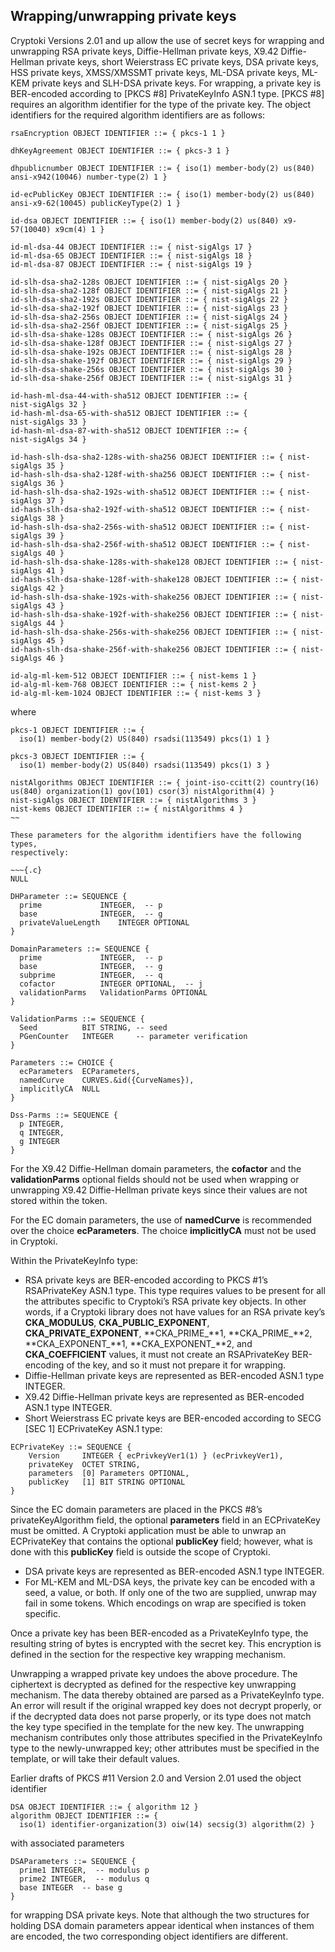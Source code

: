## Wrapping/unwrapping private keys

Cryptoki Versions 2.01 and up allow the use of secret keys for wrapping and
unwrapping RSA private keys, Diffie-Hellman private keys, X9.42 Diffie-Hellman
private keys, short Weierstrass EC private keys, DSA private keys, HSS private
keys, XMSS/XMSSMT private keys, ML-DSA private keys, ML-KEM private keys and
SLH-DSA private keys. For wrapping, a private key is BER-encoded according to
[PKCS #8] PrivateKeyInfo ASN.1 type. [PKCS #8] requires an algorithm identifier
for the type of the private key. The object identifiers for the required
algorithm identifiers are as follows:

~~~{.c}
rsaEncryption OBJECT IDENTIFIER ::= { pkcs-1 1 }

dhKeyAgreement OBJECT IDENTIFIER ::= { pkcs-3 1 }

dhpublicnumber OBJECT IDENTIFIER ::= { iso(1) member-body(2) us(840) ansi-x942(10046) number-type(2) 1 }

id-ecPublicKey OBJECT IDENTIFIER ::= { iso(1) member-body(2) us(840) ansi-x9-62(10045) publicKeyType(2) 1 }

id-dsa OBJECT IDENTIFIER ::= { iso(1) member-body(2) us(840) x9-57(10040) x9cm(4) 1 }

id-ml-dsa-44 OBJECT IDENTIFIER ::= { nist-sigAlgs 17 }
id-ml-dsa-65 OBJECT IDENTIFIER ::= { nist-sigAlgs 18 }
id-ml-dsa-87 OBJECT IDENTIFIER ::= { nist-sigAlgs 19 }

id-slh-dsa-sha2-128s OBJECT IDENTIFIER ::= { nist-sigAlgs 20 }
id-slh-dsa-sha2-128f OBJECT IDENTIFIER ::= { nist-sigAlgs 21 }
id-slh-dsa-sha2-192s OBJECT IDENTIFIER ::= { nist-sigAlgs 22 }
id-slh-dsa-sha2-192f OBJECT IDENTIFIER ::= { nist-sigAlgs 23 }
id-slh-dsa-sha2-256s OBJECT IDENTIFIER ::= { nist-sigAlgs 24 }
id-slh-dsa-sha2-256f OBJECT IDENTIFIER ::= { nist-sigAlgs 25 }
id-slh-dsa-shake-128s OBJECT IDENTIFIER ::= { nist-sigAlgs 26 }
id-slh-dsa-shake-128f OBJECT IDENTIFIER ::= { nist-sigAlgs 27 }
id-slh-dsa-shake-192s OBJECT IDENTIFIER ::= { nist-sigAlgs 28 }
id-slh-dsa-shake-192f OBJECT IDENTIFIER ::= { nist-sigAlgs 29 }
id-slh-dsa-shake-256s OBJECT IDENTIFIER ::= { nist-sigAlgs 30 }
id-slh-dsa-shake-256f OBJECT IDENTIFIER ::= { nist-sigAlgs 31 }

id-hash-ml-dsa-44-with-sha512 OBJECT IDENTIFIER ::= { 
nist-sigAlgs 32 }
id-hash-ml-dsa-65-with-sha512 OBJECT IDENTIFIER ::= { 
nist-sigAlgs 33 }
id-hash-ml-dsa-87-with-sha512 OBJECT IDENTIFIER ::= { 
nist-sigAlgs 34 }

id-hash-slh-dsa-sha2-128s-with-sha256 OBJECT IDENTIFIER ::= { nist-sigAlgs 35 }
id-hash-slh-dsa-sha2-128f-with-sha256 OBJECT IDENTIFIER ::= { nist-sigAlgs 36 }
id-hash-slh-dsa-sha2-192s-with-sha512 OBJECT IDENTIFIER ::= { nist-sigAlgs 37 }
id-hash-slh-dsa-sha2-192f-with-sha512 OBJECT IDENTIFIER ::= { nist-sigAlgs 38 }
id-hash-slh-dsa-sha2-256s-with-sha512 OBJECT IDENTIFIER ::= { nist-sigAlgs 39 }
id-hash-slh-dsa-sha2-256f-with-sha512 OBJECT IDENTIFIER ::= { nist-sigAlgs 40 }
id-hash-slh-dsa-shake-128s-with-shake128 OBJECT IDENTIFIER ::= { nist-sigAlgs 41 }
id-hash-slh-dsa-shake-128f-with-shake128 OBJECT IDENTIFIER ::= { nist-sigAlgs 42 }
id-hash-slh-dsa-shake-192s-with-shake256 OBJECT IDENTIFIER ::= { nist-sigAlgs 43 }
id-hash-slh-dsa-shake-192f-with-shake256 OBJECT IDENTIFIER ::= { nist-sigAlgs 44 }
id-hash-slh-dsa-shake-256s-with-shake256 OBJECT IDENTIFIER ::= { nist-sigAlgs 45 }
id-hash-slh-dsa-shake-256f-with-shake256 OBJECT IDENTIFIER ::= { nist-sigAlgs 46 }

id-alg-ml-kem-512 OBJECT IDENTIFIER ::= { nist-kems 1 }
id-alg-ml-kem-768 OBJECT IDENTIFIER ::= { nist-kems 2 }
id-alg-ml-kem-1024 OBJECT IDENTIFIER ::= { nist-kems 3 }
~~~

where

~~~{.c}
pkcs-1 OBJECT IDENTIFIER ::= {
  iso(1) member-body(2) US(840) rsadsi(113549) pkcs(1) 1 }

pkcs-3 OBJECT IDENTIFIER ::= {
  iso(1) member-body(2) US(840) rsadsi(113549) pkcs(1) 3 }

nistAlgorithms OBJECT IDENTIFIER ::= { joint-iso-ccitt(2) country(16) us(840) organization(1) gov(101) csor(3) nistAlgorithm(4) }
nist-sigAlgs OBJECT IDENTIFIER ::= { nistAlgorithms 3 }
nist-kems OBJECT IDENTIFIER ::= { nistAlgorithms 4 }
~~

These parameters for the algorithm identifiers have the following types,
respectively:

~~~{.c}
NULL

DHParameter ::= SEQUENCE {
  prime				INTEGER,  -- p
  base				INTEGER,  -- g
  privateValueLength	INTEGER OPTIONAL
}

DomainParameters ::= SEQUENCE {
  prime				INTEGER,  -- p
  base				INTEGER,  -- g
  subprime			INTEGER,  -- q
  cofactor			INTEGER OPTIONAL,  -- j
  validationParms	ValidationParms OPTIONAL
}

ValidationParms ::= SEQUENCE {
  Seed			BIT STRING, -- seed
  PGenCounter	INTEGER     -- parameter verification
}

Parameters ::= CHOICE {
  ecParameters	ECParameters,
  namedCurve	CURVES.&id({CurveNames}),
  implicitlyCA	NULL
}

Dss-Parms ::= SEQUENCE {
  p INTEGER,
  q INTEGER,
  g INTEGER
}
~~~

For the X9.42 Diffie-Hellman domain parameters, the **cofactor** and the
**validationParms** optional fields should not be used when wrapping or
unwrapping X9.42 Diffie-Hellman private keys since their values are not stored
within the token.

For the EC domain parameters, the use of **namedCurve** is recommended over the
choice **ecParameters**. The choice **implicitlyCA** must not be used in
Cryptoki.

Within the PrivateKeyInfo type:

* RSA private keys are BER-encoded according to PKCS #1’s RSAPrivateKey ASN.1
  type. This type requires values to be present for all the attributes specific
  to Cryptoki’s RSA private key objects. In other words, if a Cryptoki library
  does not have values for an RSA private key’s **CKA_MODULUS**,
  **CKA_PUBLIC_EXPONENT**, **CKA_PRIVATE_EXPONENT**, **CKA_PRIME_**1,
  **CKA_PRIME_**2, **CKA_EXPONENT_**1, **CKA_EXPONENT_**2, and
  **CKA_COEFFICIENT** values, it must not create an RSAPrivateKey BER-encoding
  of the key, and so it must not prepare it for wrapping.
* Diffie-Hellman private keys are represented as BER-encoded ASN.1 type INTEGER.
* X9.42 Diffie-Hellman private keys are represented as BER-encoded ASN.1 type
  INTEGER.
* Short Weierstrass EC private keys are BER-encoded according to SECG [SEC 1]
  ECPrivateKey ASN.1 type:

~~~{.c}
ECPrivateKey ::= SEQUENCE {
	Version		INTEGER { ecPrivkeyVer1(1) } (ecPrivkeyVer1),
	privateKey	OCTET STRING,
	parameters	[0] Parameters OPTIONAL,
	publicKey	[1] BIT STRING OPTIONAL
}
~~~

Since the EC domain parameters are placed in the PKCS #8’s privateKeyAlgorithm
field, the optional **parameters** field in an ECPrivateKey must be omitted. A
Cryptoki application must be able to unwrap an ECPrivateKey that contains the
optional **publicKey** field; however, what is done with this **publicKey**
field is outside the scope of Cryptoki.

* DSA private keys are represented as BER-encoded ASN.1 type INTEGER.
* For ML-KEM and ML-DSA keys, the private key can be encoded with a seed, a
  value, or both. If only one of the two are supplied, unwrap may fail in some
tokens. Which encodings on wrap are specified is token specific.

Once a private key has been BER-encoded as a PrivateKeyInfo type, the resulting
string of bytes is encrypted with the secret key. This encryption is defined in
the section for the respective key wrapping mechanism.

Unwrapping a wrapped private key undoes the above procedure. The ciphertext is
decrypted as defined for the respective key unwrapping mechanism. The data
thereby obtained are parsed as a PrivateKeyInfo type. An error will result if
the original wrapped key does not decrypt properly, or if the decrypted data
does not parse properly, or its type does not match the key type specified in
the template for the new key. The unwrapping mechanism contributes only those
attributes specified in the PrivateKeyInfo type to the newly-unwrapped key;
other attributes must be specified in the template, or will take their default
values.

Earlier drafts of PKCS #11 Version 2.0 and Version 2.01 used the object
identifier

~~~{.c}
DSA OBJECT IDENTIFIER ::= { algorithm 12 }
algorithm OBJECT IDENTIFIER ::= {
  iso(1) identifier-organization(3) oiw(14) secsig(3) algorithm(2) }
~~~

with associated parameters

~~~{.c}
DSAParameters ::= SEQUENCE {
  prime1 INTEGER,  -- modulus p
  prime2 INTEGER,  -- modulus q
  base INTEGER  -- base g
}
~~~

for wrapping DSA private keys. Note that although the two structures for holding
DSA domain parameters appear identical when instances of them are encoded, the
two corresponding object identifiers are different.
